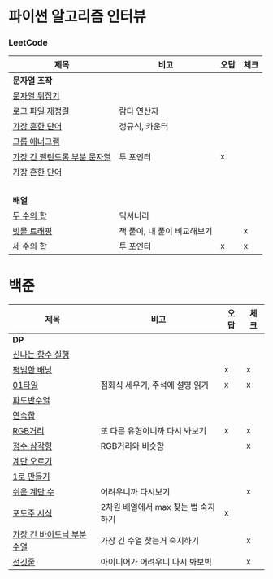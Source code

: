 # 파이썬 알고리즘 인터뷰

### LeetCode
| 제목        | 비고       |오답|체크|
|-----------|----------|---|---|
| **문자열 조작**||||
| [문자열 뒤집기](./문자열_조작/344-Reverse_String.py)   |          |   |   |
| [로그 파일 재정렬](./문자열_조작/937-Reorder_Data_in_Log_Files.py) | 람다 연산자   |   |   |
| [가장 흔한 단어](./문자열_조작/819-Most_Common_Word.py)  | 정규식, 카운터 |   |   |
| [그룹 애너그램](./문자열_조작/49-Group-Anagrams.py)  | |   |   |
| [가장 긴 팰린드롬 부분 문자열](./문자열_조작/5-Longest-Palindromic-Substring.py)  | 투 포인터 | x |   |
| [가장 흔한 단어](./문자열_조작/819-Most_Common_Word.py)  |  |   |   |
| <br> | | | |
| **배열** ||||
| [두 수의 합](./배열/1-Two-Sum.py)  | 딕셔너리 |   |   |
| [빗물 트래핑](./배열/42-Trapping-Rain-Water.py)  | 책 풀이, 내 풀이 비교해보기 |   | x |
| [세 수의 합](./배열/15-3Sum.py)  | 투 포인터 | x | x |


# 백준
| 제목                                           | 비고                     | 오답 | 체크 |
|----------------------------------------------|------------------------|----|---|
| **DP**                                       |                        |    |   |
| [신나는 함수 실행](./BOJ/9184-신나는함수실행.py)           |                        |    |   |
| [평범한 배낭](./BOJ/12865-평범한배낭.py)               |                        | x  | x |
| [01타일](./BOJ/1904-01타일.py)                   | 점화식 세우기, 주석에 설명 읽기     | x  | x |
| [파도반수열](./BOJ/9461-파도반수열.py)                 |                        |    |   |
| [연속합](./BOJ/1912-연속합.py)                     |                        |    |   |
| [RGB거리](./BOJ/1149-RGB거리.py)                 | 또 다른 유형이니까 다시 봐보기      | x  | x |
| [정수 삼각형](./BOJ/1932-정수삼각형.py)                | RGB거리와 비슷함             |    | x |
| [계단 오르기](./BOJ/2579-계단오르기.py)                |                        |    |   |
| [1로 만들기](./BOJ/1463-1로만들기.py)                |                        |    |   |
| [쉬운 계단 수](./BOJ/10844-쉬운계단수.py)              | 어려우니까 다시보기             |    | x |
| [포도주 시식](./BOJ/2156-포도주시식.py)                | 2차원 배열에서 max 찾는 법 숙지하기 | x  |   |
| [가장 긴 바이토닉 부분수열](./BOJ/11054-가장긴바이토닉부분수열.py) | 가장 긴 수열 찾는거 숙지하기       |    | x |
| [전깃줄](./BOJ/2565-전깃줄.py)                     | 아이디어가 어려우니 다시 봐보빅      |    | x |